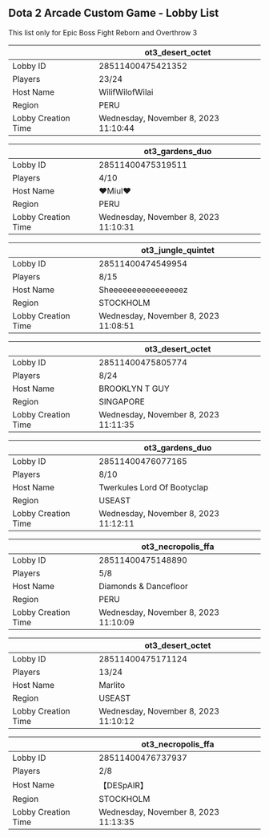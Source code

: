 ## Dota 2 Arcade Custom Game - Lobby List

This list only for Epic Boss Fight Reborn and Overthrow 3

|  | ot3_desert_octet |
| ------ | ------ |
| Lobby ID | 28511400475421352 |
| Players | 23/24 |
| Host Name | WilifWilofWilai |
| Region | PERU |
| Lobby Creation Time | Wednesday, November 8, 2023 11:10:44 |


|  | ot3_gardens_duo |
| ------ | ------ |
| Lobby ID | 28511400475319511 |
| Players | 4/10 |
| Host Name | ♥Miul♥ |
| Region | PERU |
| Lobby Creation Time | Wednesday, November 8, 2023 11:10:31 |


|  | ot3_jungle_quintet |
| ------ | ------ |
| Lobby ID | 28511400474549954 |
| Players | 8/15 |
| Host Name | Sheeeeeeeeeeeeeeeez |
| Region | STOCKHOLM |
| Lobby Creation Time | Wednesday, November 8, 2023 11:08:51 |


|  | ot3_desert_octet |
| ------ | ------ |
| Lobby ID | 28511400475805774 |
| Players | 8/24 |
| Host Name | BROOKLYN T GUY |
| Region | SINGAPORE |
| Lobby Creation Time | Wednesday, November 8, 2023 11:11:35 |


|  | ot3_gardens_duo |
| ------ | ------ |
| Lobby ID | 28511400476077165 |
| Players | 8/10 |
| Host Name | Twerkules Lord Of Bootyclap |
| Region | USEAST |
| Lobby Creation Time | Wednesday, November 8, 2023 11:12:11 |


|  | ot3_necropolis_ffa |
| ------ | ------ |
| Lobby ID | 28511400475148890 |
| Players | 5/8 |
| Host Name | Diamonds & Dancefloor |
| Region | PERU |
| Lobby Creation Time | Wednesday, November 8, 2023 11:10:09 |


|  | ot3_desert_octet |
| ------ | ------ |
| Lobby ID | 28511400475171124 |
| Players | 13/24 |
| Host Name | Marlito |
| Region | USEAST |
| Lobby Creation Time | Wednesday, November 8, 2023 11:10:12 |


|  | ot3_necropolis_ffa |
| ------ | ------ |
| Lobby ID | 28511400476737937 |
| Players | 2/8 |
| Host Name | 【﻿DESpAIR】 |
| Region | STOCKHOLM |
| Lobby Creation Time | Wednesday, November 8, 2023 11:13:35 |


